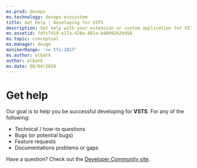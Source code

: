```yaml
---
ms.prod: devops
ms.technology: devops-ecosystem
title: Get Help | Developing for VSTS
description: Get help with your extension or custom application for VSTS.
ms.assetid: fdfc7d19-e17a-420a-881a-b88092624d58
ms.topic: conceptual
ms.manager: douge
monikerRange: '>= tfs-2017'
ms.author: elbatk
author: elbatk
ms.date: 08/04/2016
---
```


# Get help

Our goal is to help you be successful developing for **VSTS**. For any of the following:

* Technical / how-to questions
* Bugs (or potential bugs)
* Feature requests
* Documentations problems or gaps

Have a question? Check out the [Developer Community site](https://aka.ms/vsts-integration-help).
